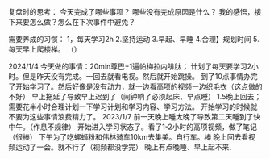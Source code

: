 复盘时的思考：
今天完成了哪些事项？
哪些没有完成原因是什么？
我的感悟，接下来要怎么做？怎么在下次事件中避免？

需要养成的习惯：
1，每天学习2h
2.坚持运动
3.早起、早睡
4.合理】规划时间
5.每天早上爬楼梯。 （）

2024/1/4
    今天做的事情：20min尊巴+1遍帕梅拉内啡肽；
    计划了每天要学习2小时。但是昨天没有完成。一回去就看电视。然后就开始跳操。
    到了10点事情办完了开始学习了。然后好像是没有动力，就一边看高项的视频一边织毛衣（这点做的不好）
    早上拖延了导致早上迟到了（闹钟响了必须起床、早点睡）
    1.5晚上回去；需要花半小时合理计划一下学习计划和学习内容、学习方法。
    开始学习的时候就不要为这些事情浪费精力了。
    2023/1/7
    前一天晚上睡太晚了导致第二天睡到了快中午。（作息不规律）
    开始进入学习状态了。看了1-2小时的高项视频，做了笔记（很棒）
    下午为了吃螺蛳粉和伟林骑车10km去集美。自行车。棒
    晚上回去看视频运动了一会。就不行了（视频都没学完）
    晚上有点晚睡、早上起不来.